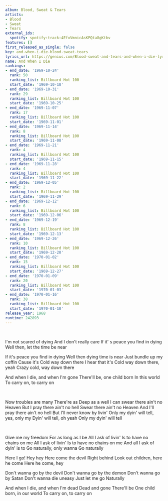 ```yaml
---
album: Blood, Sweat & Tears
artists:
- Blood
- Sweat
- Tears
external_ids:
  spotify: spotify:track:4EfxVmnicAsKPQta8gKtbv
features: []
first_released_as_single: false
key: and-when-i-die-blood-sweat-tears
lyrics_url: https://genius.com/Blood-sweat-and-tears-and-when-i-die-lyrics
name: And When I Die
rankings:
- end_date: '1969-10-24'
  rank: 50
  ranking_list: Billboard Hot 100
  start_date: '1969-10-18'
- end_date: '1969-10-31'
  rank: 29
  ranking_list: Billboard Hot 100
  start_date: '1969-10-25'
- end_date: '1969-11-07'
  rank: 17
  ranking_list: Billboard Hot 100
  start_date: '1969-11-01'
- end_date: '1969-11-14'
  rank: 8
  ranking_list: Billboard Hot 100
  start_date: '1969-11-08'
- end_date: '1969-11-21'
  rank: 4
  ranking_list: Billboard Hot 100
  start_date: '1969-11-15'
- end_date: '1969-11-28'
  rank: 4
  ranking_list: Billboard Hot 100
  start_date: '1969-11-22'
- end_date: '1969-12-05'
  rank: 2
  ranking_list: Billboard Hot 100
  start_date: '1969-11-29'
- end_date: '1969-12-12'
  rank: 6
  ranking_list: Billboard Hot 100
  start_date: '1969-12-06'
- end_date: '1969-12-19'
  rank: 8
  ranking_list: Billboard Hot 100
  start_date: '1969-12-13'
- end_date: '1969-12-26'
  rank: 10
  ranking_list: Billboard Hot 100
  start_date: '1969-12-20'
- end_date: '1970-01-02'
  rank: 15
  ranking_list: Billboard Hot 100
  start_date: '1969-12-27'
- end_date: '1970-01-09'
  rank: 20
  ranking_list: Billboard Hot 100
  start_date: '1970-01-03'
- end_date: '1970-01-16'
  rank: 38
  ranking_list: Billboard Hot 100
  start_date: '1970-01-10'
release_year: 1968
runtime: 242893
---
```

​


I'm not scared of dying
And I don't really care
If it' s peace you find in dying
Well then, let the time be near

If it's peace you find in dying
Well then dying time is near
Just bundle up my coffin
Cause it's
Cold way down there
I hear that it's
Cold way down there, yeah
Crazy cold, way down there


And when I die, and when I'm gone
There'll be, one child born
In this world
To carry on, to carry on

​


Now troubles are many
There're as
Deep as a well
I can swear there ain't no Heaven
But I pray there ain't no hell
Swear there ain't no Heaven
And I'll pray there ain't no hell
But I'll never know by livin'
Only my dyin' will tell, yes, only my
Dyin' will tell, oh yeah
Only my dyin' will tell



​


Give me my freedom
For as long as I be
All I ask of livin'
Is to have no chains on me
All I ask of livin'
Is to have no chains on me
And all I ask of dyin' is to
Go naturally, only wanna
Go naturally


Here I go!
Hey hey
Here come the devil
Right behind
Look out children, here he come
Here he come, hey

Don't wanna go by the devil
Don't wanna go by the demon
Don't wanna go by Satan
Don't wanna die uneasy
Just let me go
Naturally

And when I die, and when I'm dead
Dead and gone
There'll be
One child born, in our world
To carry on, to carry on

​
